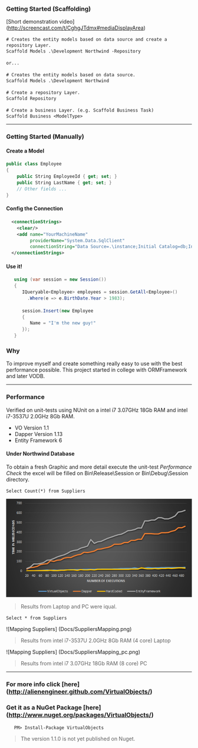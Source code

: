 ### Getting Started (Scaffolding)

[Short demonstration video] (http://screencast.com/t/CghgJTdmx#mediaDisplayArea)

```
# Creates the entity models based on data source and create a repository Layer.
Scaffold Models .\Development Northwind -Repository

or...

# Creates the entity models based on data source.
Scaffold Models .\Development Northwind

# Create a repository Layer.
Scaffold Repository

# Create a business Layer. (e.g. Scaffold Business Task)
Scaffold Business <ModelType>
```

****

### Getting Started (Manually)

#### Create a Model
```C#
public class Employee 
{
    public String EmployeeId { get; set; }
    public String LastName { get; set; }
    // Other fields ...
}
```
#### Config the Connection
```XML
  <connectionStrings>
    <clear/>
    <add name="YourMachineName" 
         providerName="System.Data.SqlClient" 
         connectionString="Data Source=.\instance;Initial Catalog=db;Integrated Security=true"/>
  </connectionStrings>
```
#### Use it!
```C#
   using (var session = new Session())
   {
      IQueryable<Employee> employees = session.GetAll<Employee>()
        .Where(e => e.BirthDate.Year > 1983);
      
      session.Insert(new Employee 
      {
         Name = "I'm the new guy!"
      });
   }
```


### Why
To improve myself and create something really easy to use with the best performance possible. This project started in college with ORMFramework and later VODB.

***

### Performance
Verified on unit-tests using NUnit on a intel i7 3.07GHz 18Gb RAM and intel i7-3537U 2.0GHz 8Gb RAM.


* VO Version 1.1
* Dapper Version 1.13
* Entity Framework 6

#### Under Northwind Database
To obtain a fresh Graphic and more detail execute the unit-test _Performance Check_ the excel will be filled on Bin\Release\Session or Bin\Debug\Session directory.

```MySQL
Select Count(*) from Suppliers
```
![Count Suppliers](Docs/CountSuppliers.png)
> Results from Laptop and PC were iqual.

```MySQL
Select * from Suppliers
```
![Mapping Suppliers] (Docs/SuppliersMapping.png) 
> Results from intel i7-3537U 2.0GHz 8Gb RAM (4 core) Laptop

![Mapping Suppliers] (Docs/SuppliersMapping_pc.png) 
> Results from intel i7 3.07GHz 18Gb RAM (8 core) PC

***

### For more info click [here] (http://alienengineer.github.com/VirtualObjects/)
### Get it as a NuGet Package [here] (http://www.nuget.org/packages/VirtualObjects/)
```
   PM> Install-Package VirtualObjects
```
> The version 1.1.0 is not yet published on Nuget.
